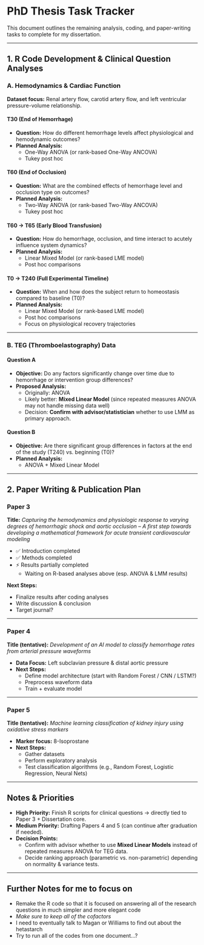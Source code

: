 # PhD Thesis Task Tracker

This document outlines the remaining analysis, coding, and paper-writing tasks to complete for my dissertation.

---

## 1. R Code Development & Clinical Question Analyses

### A. Hemodynamics & Cardiac Function

**Dataset focus:** Renal artery flow, carotid artery flow, and left ventricular pressure-volume relationship.

#### T30 (End of Hemorrhage)
- **Question:** How do different hemorrhage levels affect physiological and hemodynamic outcomes?
- **Planned Analysis:** 
  - One-Way ANOVA (or rank-based One-Way ANCOVA)
  - Tukey post hoc

#### T60 (End of Occlusion)
- **Question:** What are the combined effects of hemorrhage level and occlusion type on outcomes?
- **Planned Analysis:** 
  - Two-Way ANOVA (or rank-based Two-Way ANCOVA)
  - Tukey post hoc

#### T60 → T65 (Early Blood Transfusion)
- **Question:** How do hemorrhage, occlusion, and time interact to acutely influence system dynamics?
- **Planned Analysis:** 
  - Linear Mixed Model (or rank-based LME model)
  - Post hoc comparisons

#### T0 → T240 (Full Experimental Timeline)
- **Question:** When and how does the subject return to homeostasis compared to baseline (T0)?  
- **Planned Analysis:** 
  - Linear Mixed Model (or rank-based LME model)
  - Post hoc comparisons
  - Focus on physiological recovery trajectories

---

### B. TEG (Thromboelastography) Data

#### Question A
- **Objective:** Do any factors significantly change over time due to hemorrhage or intervention group differences?  
- **Proposed Analysis:**  
  - Originally: ANOVA  
  - Likely better: **Mixed Linear Model** (since repeated measures ANOVA may not handle missing data well)  
  - Decision: **Confirm with advisor/statistician** whether to use LMM as primary approach.

#### Question B
- **Objective:** Are there significant group differences in factors at the end of the study (T240) vs. beginning (T0)?  
- **Planned Analysis:**  
  - ANOVA + Mixed Linear Model

---

## 2. Paper Writing & Publication Plan

### Paper 3
**Title:** *Capturing the hemodynamics and physiologic response to varying degrees of hemorrhagic shock and aortic occlusion – A first step towards developing a mathematical framework for acute transient cardiovascular modeling*  

- ✅ Introduction completed  
- ✅ Methods completed  
- ⚡ Results partially completed  
  - Waiting on R-based analyses above (esp. ANOVA & LMM results)  

**Next Steps:**  
- Finalize results after coding analyses  
- Write discussion & conclusion  
- Target journal?

---

### Paper 4
**Title (tentative):** *Development of an AI model to classify hemorrhage rates from arterial pressure waveforms*  

- **Data Focus:** Left subclavian pressure & distal aortic pressure  
- **Next Steps:**  
  - Define model architecture (start with Random Forest / CNN / LSTM?)  
  - Preprocess waveform data  
  - Train + evaluate model  

---

### Paper 5
**Title (tentative):** *Machine learning classification of kidney injury using oxidative stress markers*  

- **Marker focus:** 8-Isoprostane  
- **Next Steps:**  
  - Gather datasets  
  - Perform exploratory analysis  
  - Test classification algorithms (e.g., Random Forest, Logistic Regression, Neural Nets)  

---

## Notes & Priorities

- **High Priority:** Finish R scripts for clinical questions → directly tied to Paper 3 + Dissertation core.  
- **Medium Priority:** Drafting Papers 4 and 5 (can continue after graduation if needed).  
- **Decision Points:**  
  - Confirm with advisor whether to use **Mixed Linear Models** instead of repeated measures ANOVA for TEG data.  
  - Decide ranking approach (parametric vs. non-parametric) depending on normality & variance tests.  

---




## Further Notes for me to focus on

- Remake the R code so that it is focused on answering all of the research questions in much simpler and more elegant code
- *Make sure to keep all of the cofactors*
- I need to eventually talk to Magan or Williams to find out about the hetastarch
- Try to run all of the codes from one document...?




